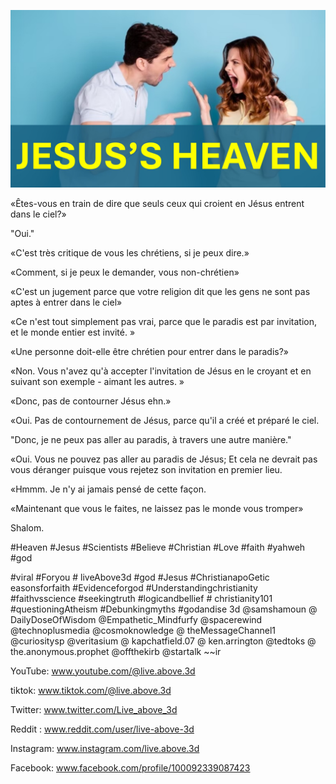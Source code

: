 ![Video cover image](../cover2.jpg "cover photo")

«Êtes-vous en train de dire que seuls ceux qui croient en Jésus entrent dans le ciel?»

"Oui."

«C'est très critique de vous les chrétiens, si je peux dire.»

«Comment, si je peux le demander, vous non-chrétien»

«C'est un jugement parce que votre religion dit que les gens ne sont pas aptes à entrer dans le ciel»

«Ce n'est tout simplement pas vrai, parce que le paradis est par invitation, et le monde entier est invité. »

«Une personne doit-elle être chrétien pour entrer dans le paradis?»

«Non. Vous n'avez qu'à accepter l'invitation de Jésus en le croyant et en suivant son exemple - aimant les autres. »

«Donc, pas de contourner Jésus ehn.»

«Oui. Pas de contournement de Jésus, parce qu'il a créé et préparé le ciel.

"Donc, je ne peux pas aller au paradis, à travers une autre manière."

«Oui. Vous ne pouvez pas aller au paradis de Jésus; Et cela ne devrait pas vous déranger puisque vous rejetez son invitation en premier lieu.

«Hmmm. Je n'y ai jamais pensé de cette façon.

«Maintenant que vous le faites, ne laissez pas le monde vous tromper»

Shalom.


#Heaven #Jesus #Scientists #Believe #Christian #Love #faith #yahweh #god

#viral #Foryou # liveAbove3d #god #Jesus #ChristianapoGetic easonsforfaith #Evidenceforgod #Understandingchristianity #faithvsscience #seekingtruth #logicandbellief # christianity101 #questioningAtheism #Debunkingmyths #godandise 3d @samshamoun @ DailyDoseOfWisdom @Empathetic_Mindfurfy @spacerewind @technoplusmedia @cosmoknowledge @ theMessageChannel1 @curiositysp @veritasium @ kapchatfield.07 @ ken.arrington @tedtoks @ the.anonymous.prophet @offthekirb @startalk ~~ir

YouTube: www.youtube.com/@live.above.3d


tiktok: www.tiktok.com/@live.above.3d

Twitter: www.twitter.com/Live_above_3d

Reddit : www.reddit.com/user/live-above-3d

Instagram: www.instagram.com/live.above.3d

Facebook: www.facebook.com/profile/100092339087423



